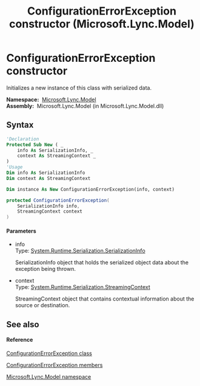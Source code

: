 ﻿---
title: ConfigurationErrorException constructor  (Microsoft.Lync.Model)
TOCTitle: 'ConfigurationErrorException constructor '
ms:assetid: M:Microsoft.Lync.Model.ConfigurationErrorException.#ctor(System.Runtime.Serialization.SerializationInfo,System.Runtime.Serialization.StreamingContext)_DI_3_UC_OCS14MrefLyncWPF
ms:mtpsurl: https://msdn.microsoft.com/en-us/library/microsoft.lync.model.configurationerrorexception.configurationerrorexception(v=office.15)
ms:contentKeyID: 48600220
ms.date: 07/28/2014
mtps_version: v=office.15
f1_keywords:
- Microsoft.Lync.Model.ConfigurationErrorException.ConfigurationErrorException
dev_langs:
- CSharp
- JScript
- VB
- other
---

# ConfigurationErrorException constructor

Initializes a new instance of this class with serialized data.

**Namespace:**  [Microsoft.Lync.Model](microsoft-lync-model-namespace_2.md)  
**Assembly:**  Microsoft.Lync.Model (in Microsoft.Lync.Model.dll)

## Syntax

``` vb
'Declaration
Protected Sub New ( _
    info As SerializationInfo, _
    context As StreamingContext _
)
'Usage
Dim info As SerializationInfo
Dim context As StreamingContext

Dim instance As New ConfigurationErrorException(info, context)
```

``` csharp
protected ConfigurationErrorException(
    SerializationInfo info,
    StreamingContext context
)
```

#### Parameters

  - info  
    Type: [System.Runtime.Serialization.SerializationInfo](http://msdn2.microsoft.com/en-us/library/a9b6042e)  
    
    SerializationInfo object that holds the serialized object data about the exception being thrown.

<!-- end list -->

  - context  
    Type: [System.Runtime.Serialization.StreamingContext](http://msdn2.microsoft.com/en-us/library/t16abws5)  
    
    StreamingContext object that contains contextual information about the source or destination.

## See also

#### Reference

[ConfigurationErrorException class](configurationerrorexception-class-microsoft-lync-model_2.md)

[ConfigurationErrorException members](configurationerrorexception-members-microsoft-lync-model_2.md)

[Microsoft.Lync.Model namespace](microsoft-lync-model-namespace_2.md)

